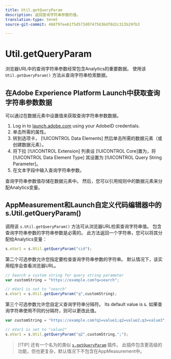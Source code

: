 ```yaml
---
title: Util.getQueryParam
description: 返回查询字符串参数的值。
translation-type: tm+mt
source-git-commit: 468f97ee61f5d573d07475836df8d2c313b29fb3

---
```



# Util.getQueryParam

浏览器URL中的查询字符串参数经常包含Analytics的重要数据。 使用该 `Util.getQueryParam()` 方法从查询字符串检索数据。

## 在Adobe Experience Platform Launch中获取查询字符串参数数据

可以通过在数据元素中设置值来获取查询字符串参数数据。

1. Log in to [launch.adobe.com](https://launch.adobe.com) using your AdobeID credentials.
2. 单击所需的属性。
3. 转到选项卡， [!UICONTROL Data Elements] 然后单击所需的数据元素（或创建数据元素）。
4. 将下拉 [!UICONTROL Extension] 列表设 [!UICONTROL Core]置为，将 [!UICONTROL Data Element Type] 其设置为 [!UICONTROL Query String Parameter]。
5. 在文本字段中输入查询字符串参数。

查询字符串参数值存储在数据元素中。 然后，您可以引用规则中的数据元素来分配Analytics变量。

## AppMeasurement和Launch自定义代码编辑器中的s.Util.getQueryParam()

调用该 `s.Util.getQueryParam()` 方法可从浏览器URL检索查询字符串值。 包含查询字符串参数的字符串参数是必需的。 此方法返回一个字符串，您可以将其分配给Analytics变量：

```js
s.eVar1 = s.Util.getQueryParam("cid");
```

第二个可选参数允许您指定要检查查询字符串参数的字符串。 默认情况下，该实用程序会查看浏览器URL。

```js
// Search a custom string for query string parameter
var customString = "https://example.com?q=search";

// eVar1 is set to "search"
s.eVar1 = s.Util.getQueryParam("q",customString);
```

第三个可选参数允许您自定义查询字符串分隔符。 Its default value is `&`. 如果查询字符串使用不同的分隔符，则可以更改此值。

```js
var customString = "https://example.com?q1=value1;q2=value2;q3=value3";

// eVar1 is set to "value2"
s.eVar1 = s.Util.getQueryParam("q2",customString,";");
```

> [!TIP] 还有一个名为的类似 [`s.getQueryParam`](../plugins/getqueryparam.md) 插件。 此插件包含更高级的功能，但也更复杂，默认情况下不包含在AppMeasurement中。
